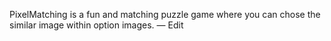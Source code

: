 PixelMatching is a fun and matching puzzle game where you can chose the similar image within option images. — Edit
